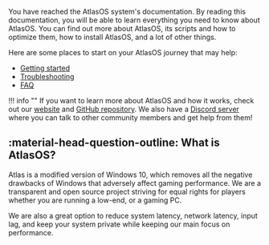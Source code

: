 You have reached the AtlasOS system's documentation. By reading this documentation, you will be able to learn everything you need to know about AtlasOS. You can find out more about AtlasOS, its scripts and how to optimize them, how to install AtlasOS, and a lot of other things.

Here are some places to start on your AtlasOS journey that may help:

* [Getting started](/Getting%20started/Installation/)
* [Troubleshooting](/Troubleshooting/Removed%20features/)
* [FAQ](/FAQ/Installation/)

!!! info ""
    If you want to learn more about AtlasOS and how it works, check out our [website](https://atlasos.net) and [GitHub repository](https://github.com/Atlas-OS/Atlas). We also have a [Discord server](https://discord.com/servers/atlas-795710270000332800) where you can talk to other community members and get help from them!

## :material-head-question-outline: What is AtlasOS?

Atlas is a modified version of Windows 10, which removes all the negative drawbacks of Windows that adversely affect gaming performance. We are a transparent and open source project striving for equal rights for players whether you are running a low-end, or a gaming PC.

We are also a great option to reduce system latency, network latency, input lag, and keep your system private while keeping our main focus on performance.
